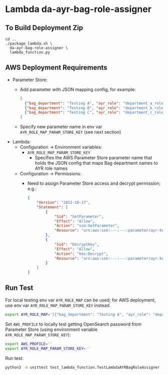 # Lambda da-ayr-bag-role-assigner

## To Build Deployment Zip

```base
cd ..
./package_lambda.sh \
  da-ayr-bag-role-assigner \
  lambda_function.py
```

## AWS Deployment Requirements

* Parameter Store:
    * Add parameter with JSON mapping config; for example:
  
      ```json
      [
        {"bag_department": "Testing A", "ayr_role": "department_a_role"},
        {"bag_department": "Testing B", "ayr_role": "department_b_role"},
        {"bag_department": "Testing C", "ayr_role": "department_c_role"}
      ]
      ```
  
    * Specify new parameter name in env var `AYR_ROLE_MAP_PARAM_STORE_KEY`
    (see next section)
* Lambda:
    * Configuration -> Environment variables:
        * `AYR_ROLE_MAP_PARAM_STORE_KEY`
            * Specifies the AWS Parameter Store parameter name that holds the JSON
              config that maps Bag department names to AYR role names
    * Configuration -> Permissions:
        * Need to assign Parameter Store access and decrypt permission; e.g.:
        
          ```json
          {
              "Version": "2012-10-17",
              "Statement": [
                  {
                      "Sid": "GetParameter",
                      "Effect": "Allow",
                      "Action": "ssm:GetParameter",
                      "Resource": "arn:aws:ssm:---:---:parameter/ayr-key-path-here"
                  },
                  {
                      "Sid": "DecryptKey",
                      "Effect": "Allow",
                      "Action": "kms:Decrypt",
                      "Resource": "arn:aws:ssm:---:---:parameter/ayr-key-path-here"
                  }
              ]
          }
          ```

## Run Test

For local testing env var `AYR_ROLE_MAP` can be used; for AWS deployment, use
env var `AYR_ROLE_MAP_PARAM_STORE_KEY` instead.

```bash
export AYR_ROLE_MAP='[{"bag_department": "Testing A", "ayr_role": "department_a_role"}]'
```

Set `AWS_PROFILE` to locally test getting OpenSearch password from Parameter
Store (using environment variable `AYR_ROLE_MAP_PARAM_STORE_KEY`):

```bash
export AWS_PROFILE=''
export AYR_ROLE_MAP_PARAM_STORE_KEY=''
```

Run test:

```bash
python3 -m unittest test_lambda_function.TestLambdaAYRBagRoleAssigner
```
